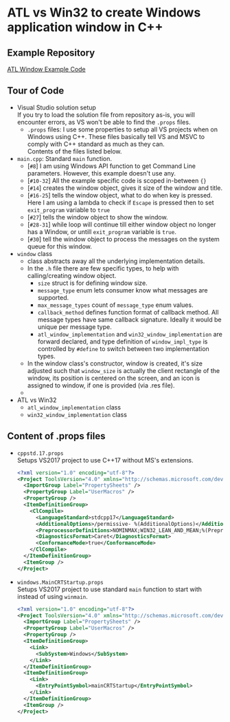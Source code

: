 # ATL vs Win32 to create Windows application window in C++

## Example Repository
[ATL Window Example Code](https://github.com/Roy-Fokker/atl_window_eg)

## Tour of Code
- Visual Studio solution setup <br>
  If you try to load the solution file from repository as-is, you will encounter errors, as VS won't be able to find the ```.props``` files.
  - ```.props``` files: I use some properties to setup all VS projects when on Windows using C++. These files basically tell VS and MSVC to comply with C++ standard as much as they can. <br>
  Contents of the files listed below.
- `main.cpp`: Standard ```main``` function.
  - [```#8```] I am using Windows API function to get Command Line parameters. However, this example doesn't use any.
  - [```#10-32```] All the example specific code is scoped in-between ```{}```
  - [```#14```] creates the window object, gives it size of the window and title.
  - [```#16-25```] tells the window object, what to do when key is pressed. Here I am using a lambda to check if ```Escape``` is pressed then to set ```exit_program``` variable to ```true```
  - [```#27```] tells the window object to show the window.
  - [```#28-31```] while loop will continue till either window object no longer has a Window, or untill ```exit_program``` variable is ```true```.
  - [```#30```] tell the window object to process the messages on the system queue for this window.
- `window` class
  - class abstracts away all the underlying implementation details.
  - In the ```.h``` file there are few specific types, to help with calling/creating window object.
    - ```size``` struct is for defining window size.
    - ```message_type``` enum lets consumer know what messages are supported.
    - ```max_message_types``` count of ```message_type``` enum values.
    - ```callback_method``` defines function format of callback method. All message types have same callback signature. Ideally it would be unique per message type.
    - ```atl_window_implementation``` and ```win32_window_implementation``` are forward declared, and type definition of ```window_impl_type``` is controlled by ```#define``` to switch between two implementation types.
  - In the window class's constructor, window is created, it's size adjusted such that ```window_size``` is actually the client rectangle of the window, its position is centered on the screen, and an icon is assigned to window, if one is provided (via .res file).
  - 
- ATL vs Win32
  - `atl_window_implementation` class
  - `win32_window_implementation` class

## Content of .props files
- `cppstd.17.props` <br>
  Setups VS2017 project to use C++17 without MS's extensions.
  ```xml
  <?xml version="1.0" encoding="utf-8"?>
  <Project ToolsVersion="4.0" xmlns="http://schemas.microsoft.com/developer/msbuild/2003">
    <ImportGroup Label="PropertySheets" />
    <PropertyGroup Label="UserMacros" />
    <PropertyGroup />
    <ItemDefinitionGroup>
      <ClCompile>
        <LanguageStandard>stdcpp17</LanguageStandard>
        <AdditionalOptions>/permissive- %(AdditionalOptions)</AdditionalOptions>
        <PreprocessorDefinitions>NOMINMAX;WIN32_LEAN_AND_MEAN;%(PreprocessorDefinitions)</PreprocessorDefinitions>
        <DiagnosticsFormat>Caret</DiagnosticsFormat>
        <ConformanceMode>true</ConformanceMode>
      </ClCompile>
    </ItemDefinitionGroup>
    <ItemGroup />
  </Project>
  ```
- `windows.MainCRTStartup.props` <br>
  Setups VS2017 project to use standard ```main``` function to start with instead of using ```winmain```.
  ```xml
  <?xml version="1.0" encoding="utf-8"?>
  <Project ToolsVersion="4.0" xmlns="http://schemas.microsoft.com/developer/msbuild/2003">
    <ImportGroup Label="PropertySheets" />
    <PropertyGroup Label="UserMacros" />
    <PropertyGroup />
    <ItemDefinitionGroup>
      <Link>
        <SubSystem>Windows</SubSystem>
      </Link>
    </ItemDefinitionGroup>
    <ItemDefinitionGroup>
      <Link>
        <EntryPointSymbol>mainCRTStartup</EntryPointSymbol>
      </Link>
    </ItemDefinitionGroup>
    <ItemGroup />
  </Project>
  ```